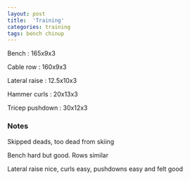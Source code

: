 ```yaml
---
layout: post
title:  'Training'
categories: training
tags: bench chinup
---
```


Bench : 165x9x3

Cable row : 160x9x3

Lateral raise : 12.5x10x3

Hammer curls  : 20x13x3

Tricep pushdown : 30x12x3

### Notes

Skipped deads, too dead from skiing

Bench hard but good. Rows similar

Lateral raise nice, curls easy, pushdowns easy and felt good
